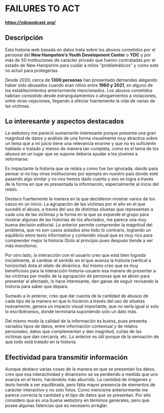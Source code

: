 # **FAILURES TO ACT**
#### **https://ydcpodcast.org/**

## **Descripción**
Esta historia web basada en datos trata sobre los abusos cometidos por el personal del **New Hampshire’s Youth Development Center** o **YDC** y por más de 50 instituciones de carácter privado que fueron contratadas por el estado de New Hampshire para cuidar a niños "problemáticos" y como este no actuó para protegerlas. 

Desde 2020, cerca de **1300 personas** han presentado demandas alegando haber sido abusados cuando eran niños entre **1960 y 2021**, en alguno de los establecimientos anteriormente mencionados. Los abusos cometidos habrían consistido desde estrangulamientos o ahogamientos a violaciones, entre otras vejaciones, llegando a afectar fuertemente la vida de varias de las víctimas.

## **Lo interesante y aspectos destacados**
La webstory me pareció sumamente interesante porque presenta una gran magnitud de datos y análisis de una forma visualmente muy atractiva sobre un tema que a mi juicio tiene una relevancia enorme y que no es suficiente hablado o tratado y menos de manera tan completa, como es el tema de los abusos en un lugar que se supone debería ayudar a los jóvenes a reformarse. 

Es impactante la historia que se relata y como fue tan ignorada, dando para pensar si no hay otras instituciones por ejemplo en nuestro país donde esté pasando algo similar y no nos hemos dado cuenta y eso se logra a través de la forma en que es presentada la información, especialmente al inicio del relato.

Destaco fuertemente la manera en la que decidieron mostrar varios de los casos en un inicio. La agrupación de las victimas por el año en el que sucedió el abuso, a través del uso de distintas siluetas que representan a cada una de las víctimas y la forma en la que se expande el grupo para mostrar algunas de las historias de los afectados, me parece una muy buena decisión editorial. Lo anterior permite comprender la magnitud del problema, que no son casos aislados sino todo lo contrario, logrando un equilibrio entre texto informativo y contenido visual que es muy rico para comprender mejor la historia (Solo al principio pues después tiende a ser más monótono). 

Por otro lado, la interacción con el usuario creo que está bien lograda inicialmente, al cambiar el sentido en el que avanza la historia (vertical a horizontal) dota al relato de dinámica. Así mismo creo que es muy beneficioso para la interacción historia-usuario esa manera de presentar a las víctimas por medio de la agrupación de personas que se abren para presentar al afectado, lo hace interesante, dan ganas de seguir revisando la historia para saber que depara.

Sumado a lo anterior, creo que dar cuenta de la cantidad de abusos de cada tipo de la manera en que lo hicieron a través del uso de siluetas nuevamente, genera un impacto visual importante, que no sería igual si solo lo escribiéramos, donde terminaría suponiendo solo un dato más. 

Del mismo modo la calidad de la información es buena, pues presenta variados tipos de datos, entre información contextual y de relatos personales, datos que complementan y dan magnitud, cuñas de las victimas que dan cercanía, etc. Lo anterior es útil porque da la sensación de que todo está tratado en la historia.

## **Efectividad para transmitir información**
Aunque destaco varias cosas de la manera en que se presentan los datos, creo que esa interactividad y dinamismo se va perdiendo a medida que uno avanza en el texto, haciéndolo más aburrido. La cantidad de imágenes y texto tiende a ser equilibrada, pero falta mayor presencia de elementos de carácter interactivo y no solo fotos. Como mencione anteriormente me parece correcta la cantidad y el tipo de datos que se presentan. Por ello considero que es una buena webstory en términos generales, pero que posee algunas falencias que es necesario arreglar.


